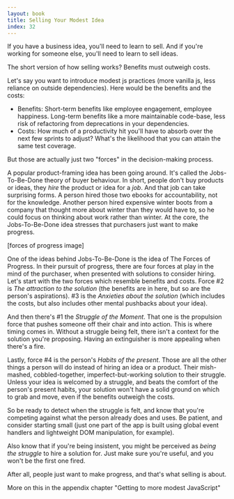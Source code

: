 ```yaml
---
layout: book
title: Selling Your Modest Idea
index: 32
---
```


If you have a business idea, you'll need to learn to sell. And if you're working for someone else, you'll need to learn to sell ideas.

The short version of how selling works? Benefits must outweigh costs.

Let's say you want to introduce modest js practices (more vanilla js, less reliance on outside dependencies). Here would be the benefits and the costs:

* Benefits: Short-term benefits like employee engagement, employee happiness. Long-term benefits like a more maintainable code-base, less risk of refactoring from deprecations in your dependencies.
* Costs: How much of a productivity hit you'll have to absorb over the next few sprints to adjust? What's the likelihood that you can attain the same test coverage.

But those are actually just two "forces" in the decision-making process.

A popular product-framing idea has been going around. It's called the Jobs-To-Be-Done theory of buyer behaviour. In short, people don't buy products or ideas, they _hire_ the product or idea for a _job_. And that job can take surprising forms. A person hired those two ebooks for accountability, not for the knowledge. Another person hired expensive winter boots from a company that thought more about winter than they would have to, so he could focus on thinking about work rather than winter. At the core, the Jobs-To-Be-Done idea stresses that purchasers just want to make progress.

[forces of progress image]

One of the ideas behind Jobs-To-Be-Done is the idea of The Forces of Progress. In their pursuit of progress, there are four forces at play in the mind of the purchaser, when presented with solutions to consider hiring. Let's start with the two forces which resemble benefits and costs. Force #2 is _The attraction to the solution_ (the benefits are in here, but so are the person's aspirations). #3 is the _Anxieties about the solution_ (which includes the costs, but also includes other mental pushbacks about your idea).

And then there's #1 the _Struggle of the Moment_. That one is the propulsion force that pushes someone off their chair and into action. This is where timing comes in. Without a struggle being felt, there isn't a context for the solution you're proposing. Having an extinguisher is more appealing when there's a fire. 

Lastly, force #4 is the person's _Habits of the present_. Those are all the other things a person will do instead of hiring an idea or a product. Their mish-mashed, cobbled-together, imperfect-but-working solution to their struggle. Unless your idea is welcomed by a struggle, and beats the comfort of the person's present habits, your solution won't have a solid ground on which to grab and move, even if the benefits outweigh the costs.

So be ready to detect when the struggle is felt, and know that you're competing against what the person already does and uses. Be patient, and consider starting small (just one part of the app is built using global event handlers and lightweight DOM manipulation, for example).

Also know that if you're being insistent, you might be perceived as _being the struggle_ to hire a solution for. Just make sure you're useful, and you won't be the first one fired.

After all, people just want to make progress, and that's what selling is about.

More on this in the appendix chapter "Getting to more modest JavaScript"
